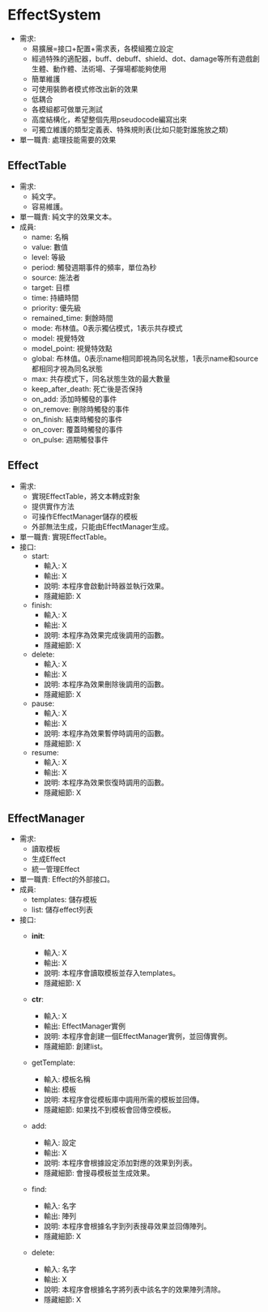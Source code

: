 # EffectSystem
- 需求:
    - 易擴展=接口+配置+需求表，各模組獨立設定
    - 經過特殊的適配器，buff、debuff、shield、dot、damage等所有遊戲創生體、動作體、法術場、子彈場都能夠使用
    - 簡單維護
    - 可使用裝飾者模式修改出新的效果
    - 低耦合
    - 各模組都可做單元測試
    - 高度結構化，希望整個先用pseudocode編寫出來
    - 可獨立維護的類型定義表、特殊規則表(比如只能對誰施放之類)    
- 單一職責: 處理技能需要的效果

## EffectTable
- 需求:
    - 純文字。
    - 容易維護。
- 單一職責: 純文字的效果文本。
- 成員:
    - name: 名稱
    - value: 數值
    - level: 等級
    - period: 觸發週期事件的頻率，單位為秒
    - source: 施法者
    - target: 目標
    - time: 持續時間
    - priority: 優先級
    - remained_time: 剩餘時間
    - mode: 布林值。0表示獨佔模式，1表示共存模式
    - model: 視覺特效
    - model_point: 視覺特效點
    - global: 布林值。0表示name相同即視為同名狀態，1表示name和source都相同才視為同名狀態
    - max: 共存模式下，同名狀態生效的最大數量
    - keep_after_death: 死亡後是否保持
    - on_add: 添加時觸發的事件
    - on_remove: 刪除時觸發的事件
    - on_finish: 結束時觸發的事件
    - on_cover: 覆蓋時觸發的事件
    - on_pulse: 週期觸發事件

## Effect
- 需求:
    - 實現EffectTable，將文本轉成對象
    - 提供實作方法
    - 可操作EffectManager儲存的模板
    - 外部無法生成，只能由EffectManager生成。
- 單一職責: 實現EffectTable。
- 接口:
    - start:
        - 輸入: X
        - 輸出: X
        - 說明: 本程序會啟動計時器並執行效果。
        - 隱藏細節: X
    - finish:
        - 輸入: X
        - 輸出: X
        - 說明: 本程序為效果完成後調用的函數。
        - 隱藏細節: X
    - delete:
        - 輸入: X
        - 輸出: X
        - 說明: 本程序為效果刪除後調用的函數。
        - 隱藏細節: X
    - pause:
        - 輸入: X
        - 輸出: X
        - 說明: 本程序為效果暫停時調用的函數。
        - 隱藏細節: X
    - resume:
        - 輸入: X
        - 輸出: X
        - 說明: 本程序為效果恢復時調用的函數。
        - 隱藏細節: X

## EffectManager
- 需求:
    - 讀取模板
    - 生成Effect
    - 統一管理Effect
- 單一職責: Effect的外部接口。
- 成員:
    - templates: 儲存模板
    - list: 儲存effect列表
- 接口:
    - __init__:
        - 輸入: X
        - 輸出: X
        - 說明: 本程序會讀取模板並存入templates。
        - 隱藏細節: X

    - __ctr__:
        - 輸入: X
        - 輸出: EffectManager實例
        - 說明: 本程序會創建一個EffectManager實例，並回傳實例。
        - 隱藏細節: 創建list。
    - getTemplate:
        - 輸入: 模板名稱
        - 輸出: 模板
        - 說明: 本程序會從模板庫中調用所需的模板並回傳。
        - 隱藏細節: 如果找不到模板會回傳空模板。
    - add:
        - 輸入: 設定
        - 輸出: X
        - 說明: 本程序會根據設定添加對應的效果到列表。
        - 隱藏細節: 會搜尋模板並生成效果。
    - find:
        - 輸入: 名字
        - 輸出: 陣列
        - 說明: 本程序會根據名字到列表搜尋效果並回傳陣列。
        - 隱藏細節: X
    - delete:
        - 輸入: 名字
        - 輸出: X
        - 說明: 本程序會根據名字將列表中該名字的效果陣列清除。
        - 隱藏細節: X
